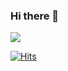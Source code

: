 ### Hi there 👋


<a href="[https://velog.io](https://velog.io/@jasonyes)" target="_blank"><img src="https://img.shields.io/badge/velog-20C997?style=for-the-badge&logo=velog&logoColor=white"/></a>


[![Hits](https://hits.seeyoufarm.com/api/count/incr/badge.svg?url=https%3A%2F%2Fgithub.com%2FJasonYesBro&count_bg=%2379C83D&title_bg=%23555555&icon=&icon_color=%23E7E7E7&title=hits&edge_flat=false)](https://hits.seeyoufarm.com)

